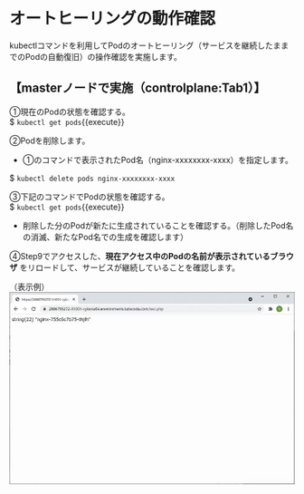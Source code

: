 # オートヒーリングの動作確認

kubectlコマンドを利用してPodのオートヒーリング（サービスを継続したままでのPodの自動復旧）の操作確認を実施します。  

## 【masterノードで実施（controlplane:Tab1）】  

①現在のPodの状態を確認する。  
$ `kubectl get pods`{{execute}}  

②Podを削除します。  

- ①のコマンドで表示されたPod名（nginx-xxxxxxxx-xxxx）を指定します。  

$ `kubectl delete pods nginx-xxxxxxxx-xxxx`  

③下記のコマンドでPodの状態を確認する。  
$ `kubectl get pods`{{execute}}  

- 削除した分のPodが新たに生成されていることを確認する。（削除したPod名の消滅、新たなPod名での生成を確認します）  

④Step9でアクセスした、**現在アクセス中のPodの名前が表示されているブラウザ** をリロードして、サービスが継続していることを確認します。  

（表示例）  
![Welcome Image](https://github.com/yamada623z/scenario-image/raw/main/KubernetesHandsOn_BuildPod/Uname.jpg)  

